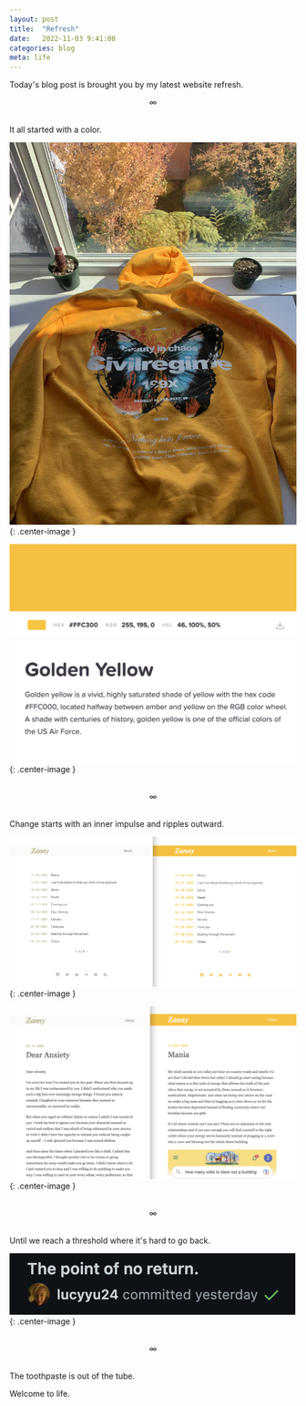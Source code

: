 ```yaml
---
layout: post
title:  "Refresh"
date:   2022-11-03 9:41:00
categories: blog
meta: life
---
```


Today's blog post is brought you by my latest website refresh.
<br/>
<div align="center"> ∞ </div>
<br/>

It all started with a color.

![hoodie](/images/hoodie.jpg){: .center-image }

![golden_yellow](/images/golden_yellow.png){: .center-image }

<br/>
<div align="center"> ∞ </div>
<br/>

Change starts with an inner impulse and ripples outward.

![refresh1](/images/refresh1.png){: .center-image }

![refresh2](/images/refresh2.png){: .center-image }

<br/>
<div align="center"> ∞ </div>
<br/>

Until we reach a threshold where it's hard to go back.

![golden_yellow](/images/no_return.png){: .center-image }

<br/>
<div align="center"> ∞ </div>
<br/>

The toothpaste is out of the tube.

Welcome to life.
